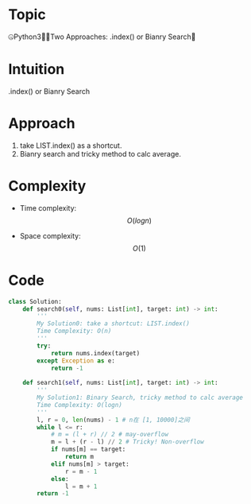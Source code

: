 # Topic
🤐Python3🐴🦓Two Approaches: .index() or Bianry Search🎫

# Intuition
.index() or Bianry Search

# Approach
1. take LIST.index() as a shortcut.
2. Bianry search and tricky method to calc average.

# Complexity
- Time complexity:
$$O(logn)$$

- Space complexity:
$$O(1)$$

# Code
```python
class Solution:
	def search0(self, nums: List[int], target: int) -> int:
		'''
		My Solution0: take a shortcut: LIST.index()
		Time Complexity: O(n)
		'''
		try:
			return nums.index(target)
		except Exception as e:
			return -1
		
	def search1(self, nums: List[int], target: int) -> int:
		'''
		My Solution1: Binary Search, tricky method to calc average
		Time Complexity: O(logn)
		'''
		l, r = 0, len(nums) - 1 # n在 [1, 10000]之间
		while l <= r:
			# m = (l + r) // 2 # may-overflow
			m = l + (r - l) // 2 # Tricky! Non-overflow
			if nums[m] == target:
				return m
			elif nums[m] > target:
				r = m - 1
			else:
				l = m + 1
		return -1
```